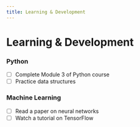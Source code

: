 ```yaml
---
title: Learning & Development
---
```


# Learning & Development

### Python
- [ ] Complete Module 3 of Python course
- [ ] Practice data structures

### Machine Learning
- [ ] Read a paper on neural networks
- [ ] Watch a tutorial on TensorFlow
